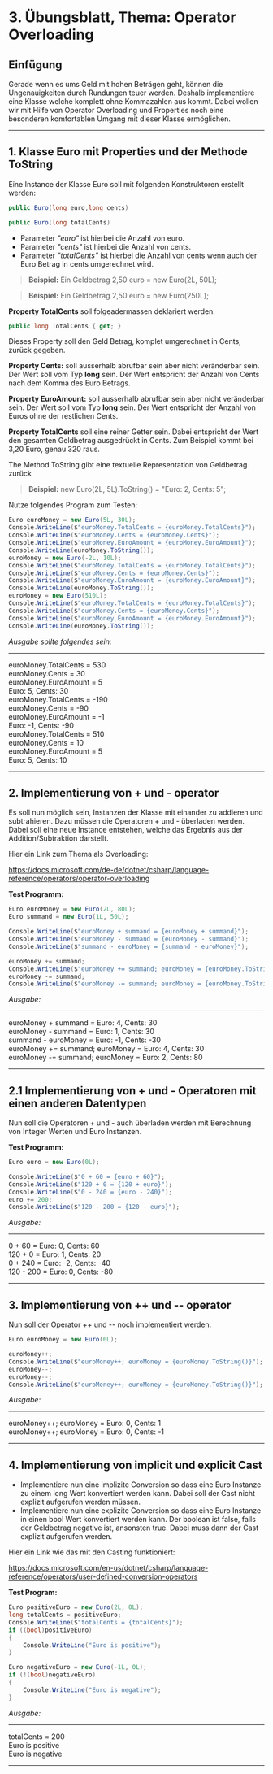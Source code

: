 # 3. Übungsblatt, Thema: Operator Overloading

## Einfügung

Gerade wenn es ums Geld mit hohen Beträgen geht, können die Ungenauigkeiten durch Rundungen teuer werden. Deshalb implementiere eine Klasse welche komplett ohne Kommazahlen aus kommt. Dabei wollen wir mit Hilfe von Operator Overloading und Properties noch eine besonderen komfortablen Umgang mit dieser Klasse ermöglichen.

---
## 1. Klasse Euro mit Properties und der Methode ToString

Eine Instance der Klasse Euro soll mit folgenden Konstruktoren erstellt werden:

```C#
public Euro(long euro,long cents)
```

```C# 
public Euro(long totalCents)
```

- Parameter *"euro"* ist hierbei die Anzahl von euro.  
- Parameter *"cents"* ist hierbei die Anzahl von cents.
- Parameter *"totalCents"* ist hierbei die Anzahl von cents wenn auch der Euro Betrag in cents umgerechnet wird.

> **Beispiel:** Ein Geldbetrag 2,50 euro = new Euro(2L, 50L);

> **Beispiel:** Ein Geldbetrag 2,50 euro = new Euro(250L);


**Property TotalCents** soll folgeadermassen deklariert werden.

```C#
public long TotalCents { get; }
```

Dieses Property soll den Geld Betrag, komplet umgerechnet in Cents, zurück gegeben. 

**Property Cents:** soll ausserhalb abrufbar sein aber nicht veränderbar sein. Der Wert soll vom Typ **long** sein. Der Wert entspricht der Anzahl von Cents nach dem Komma des Euro Betrags.

**Property EuroAmount:** soll ausserhalb abrufbar sein aber nicht veränderbar sein. Der Wert soll vom Typ **long** sein. Der Wert entspricht der Anzahl von Euros ohne der restlichen Cents.

**Property TotalCents** soll eine reiner Getter sein. Dabei entspricht der Wert den gesamten Geldbetrag ausgedrückt in Cents. Zum Beispiel kommt bei 3,20 Euro, genau 320 raus. 

The Method ToString gibt eine textuelle Representation von Geldbetrag zurück
> **Beispiel:** new Euro(2L, 5L).ToString() = "Euro: 2, Cents: 5";

Nutze folgendes Program zum Testen:

```C#
Euro euroMoney = new Euro(5L, 30L);
Console.WriteLine($"euroMoney.TotalCents = {euroMoney.TotalCents}");
Console.WriteLine($"euroMoney.Cents = {euroMoney.Cents}");
Console.WriteLine($"euroMoney.EuroAmount = {euroMoney.EuroAmount}");
Console.WriteLine(euroMoney.ToString());
euroMoney = new Euro(-2L, 10L);
Console.WriteLine($"euroMoney.TotalCents = {euroMoney.TotalCents}");
Console.WriteLine($"euroMoney.Cents = {euroMoney.Cents}");
Console.WriteLine($"euroMoney.EuroAmount = {euroMoney.EuroAmount}");
Console.WriteLine(euroMoney.ToString());
euroMoney = new Euro(510L);
Console.WriteLine($"euroMoney.TotalCents = {euroMoney.TotalCents}");
Console.WriteLine($"euroMoney.Cents = {euroMoney.Cents}");
Console.WriteLine($"euroMoney.EuroAmount = {euroMoney.EuroAmount}");
Console.WriteLine(euroMoney.ToString());
```

*Ausgabe sollte folgendes sein:*

---

euroMoney.TotalCents = 530 \
euroMoney.Cents = 30 \
euroMoney.EuroAmount = 5 \
Euro: 5, Cents: 30 \
euroMoney.TotalCents = -190 \
euroMoney.Cents = -90 \
euroMoney.EuroAmount = -1 \
Euro: -1, Cents: -90 \
euroMoney.TotalCents = 510 \
euroMoney.Cents = 10 \
euroMoney.EuroAmount = 5 \
Euro: 5, Cents: 10 


---


## 2. Implementierung von + und - operator

Es soll nun möglich sein, Instanzen der Klasse mit einander zu addieren und subtrahieren.
Dazu müssen die Operatoren + und - überladen werden. Dabei soll eine neue Instance entstehen, welche 
das Ergebnis aus der Addition/Subtraktion darstellt.

Hier ein Link zum Thema als Overloading:

https://docs.microsoft.com/de-de/dotnet/csharp/language-reference/operators/operator-overloading

**Test Programm:**
```C#
Euro euroMoney = new Euro(2L, 80L);
Euro summand = new Euro(1L, 50L);

Console.WriteLine($"euroMoney + summand = {euroMoney + summand}");
Console.WriteLine($"euroMoney - summand = {euroMoney - summand}");
Console.WriteLine($"summand - euroMoney = {summand - euroMoney}");

euroMoney += summand;
Console.WriteLine($"euroMoney += summand; euroMoney = {euroMoney.ToString()}");
euroMoney -= summand;
Console.WriteLine($"euroMoney -= summand; euroMoney = {euroMoney.ToString()}");
```

*Ausgabe:*

---

euroMoney + summand = Euro: 4, Cents: 30 \
euroMoney - summand = Euro: 1, Cents: 30 \
summand - euroMoney = Euro: -1, Cents: -30 \
euroMoney += summand; euroMoney = Euro: 4, Cents: 30 \
euroMoney -= summand; euroMoney = Euro: 2, Cents: 80

---

## 2.1 Implementierung von + und - Operatoren mit einen anderen Datentypen

Nun soll die Operatoren + und - auch überladen werden mit Berechnung von Integer Werten und Euro Instanzen.

**Test Programm:**
```C#
Euro euro = new Euro(0L);

Console.WriteLine($"0 + 60 = {euro + 60}");
Console.WriteLine($"120 + 0 = {120 + euro}");
Console.WriteLine($"0 - 240 = {euro - 240}");
euro += 200;
Console.WriteLine($"120 - 200 = {120 - euro}");
```

*Ausgabe:*

---

0 + 60 = Euro: 0, Cents: 60  
120 + 0 = Euro: 1, Cents: 20  
0 + 240 = Euro: -2, Cents: -40  
120 - 200 = Euro: 0, Cents: -80

---

## 3. Implementierung von ++ und -- operator

Nun soll der Operator ++ und -- noch implementiert werden.

```C#
Euro euroMoney = new Euro(0L);

euroMoney++;
Console.WriteLine($"euroMoney++; euroMoney = {euroMoney.ToString()}");
euroMoney--;
euroMoney--;
Console.WriteLine($"euroMoney++; euroMoney = {euroMoney.ToString()}");
```

*Ausgabe:*

---

euroMoney++; euroMoney = Euro: 0, Cents: 1  
euroMoney++; euroMoney = Euro: 0, Cents: -1

---

## 4. Implementierung von implicit und explicit Cast

- Implementiere nun eine implizite Conversion so dass eine Euro Instanze zu einem long Wert konvertiert werden kann. Dabei soll der Cast nicht explizit aufgerufen werden müssen.  
- Implementiere nun eine explizite Conversion so dass eine Euro Instanze in einen bool Wert konvertiert werden kann. Der boolean ist false, falls der Geldbetrag negative ist, ansonsten true. Dabei muss dann der Cast explizit aufgerufen werden.

Hier ein Link wie das mit den Casting funktioniert: 

https://docs.microsoft.com/en-us/dotnet/csharp/language-reference/operators/user-defined-conversion-operators

**Test Program:**
```C#
Euro positiveEuro = new Euro(2L, 0L);
long totalCents = positiveEuro;
Console.WriteLine($"totalCents = {totalCents}");
if ((bool)positiveEuro)
{
    Console.WriteLine("Euro is positive");
}

Euro negativeEuro = new Euro(-1L, 0L);
if (!(bool)negativeEuro)
{
    Console.WriteLine("Euro is negative");
}
```

*Ausgabe:*

---

totalCents = 200  
Euro is positive  
Euro is negative

---

